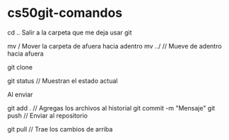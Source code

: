 # cs50git-comandos

cd ..  Salir a la carpeta que me deja usar git

mv <carpeta origen> <numero de carpeta de usuario>/  Mover la carpeta de afuera hacia adentro
mv <carpeta origen> ../ // Mueve de adentro hacia afuera


git clone <link del repositorio por ssh>

git status // Muestran el estado actual

Al enviar

git add . // Agregas los archivos al historial
git commit -m "Mensaje"
git push // Enviar al repositorio

git pull // Trae los cambios de arriba
